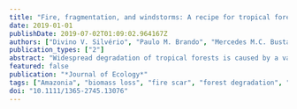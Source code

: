 ```yaml
---
title: "Fire, fragmentation, and windstorms: A recipe for tropical forest degradation"
date: 2019-01-01
publishDate: 2019-07-02T01:09:02.964167Z
authors: ["Divino V. Silvério", "Paulo M. Brando", "Mercedes M.C. Bustamante", "Francis E. Putz", "Daniel Magnabosco Marra", "Shaun R. Levick", "Susan E. Trumbore"]
publication_types: ["2"]
abstract: "Widespread degradation of tropical forests is caused by a variety of disturbances that interact in ways that are not well understood. To explore potential synergies between edge effects, fire and windstorm damage as causes of Amazonian forest degradation, we quantified vegetation responses to a 30-min, high-intensity windstorm that in 2012, swept through a large-scale fire experiment that borders an agricultural field. Our pre- and postwindstorm measurements include tree mortality rates and modes of death, above-ground biomass, and airborne LiDAR-based estimates of tree heights and canopy disturbance (i.e., number and size of gaps). The experimental area in the southeastern Amazonia includes three 50-ha plots established in 2004 that were unburned (Control), burned annually (B1yr), or burned at 3-year intervals (B3yr). The windstorm caused greater damage to trees (textgreater10 cm DBH) in the burned plots (B1yr: 13 ± 9% of 785 trees; B3yr: 17 ± 13% of 433) than in the Control plot (8 ± 4% of 2,300; ± CI). It substantially reduced vegetation height by 14% in B1yr, 20% in B3yr and 12% in the Control plots, while it reduced above-ground biomass by 18% of 77.7 Mg/ha (B1yr), 31% of 56.6 (B3yr), and 15% of 120 (Control). Tree damage was greatest near the agricultural field edge in all three plots, especially among large trees and in B3yr. Trunk snapping (70%) and uprooting (20%) were the most common modes of tree damage and mortality, with the height of trunk failure on the burned plots often corresponding with the height of historical fire scars. Of the windstorm-damaged trees, 80% (B1yr), 90% (B3yr), and 57% (Control) were dead 4 years later. Trees that had crown damage experienced the least mortality (22%–60%), followed by those that were snapped (55%–94%) and uprooted (88%–94%). Synthesis. We demonstrate the synergistic effects of three kinds of disturbances on a tropical forest. Our results show that the effects of windstorms are exacerbated by prior degradation by fire and fragmentation. We highlight that understorey fires can produce long-lasting effects on tropical forests not only by directly killing trees but also by increasing tree vulnerability to wind damage due to fire scars and a more open canopy."
featured: false
publication: "*Journal of Ecology*"
tags: ["Amazonia", "biomass loss", "fire scar", "forest degradation", "forest dynamics", "tree mortality", "windstorms"]
doi: "10.1111/1365-2745.13076"
---
```



